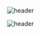 ![header](https://capsule-render.vercel.app/api?type=venom&color=FA7000&height=300&section=header&text=Hellow%20SEOJIN%20World!&stroke=FA7000)

![header](https://capsule-render.vercel.app/api?type=wave&color=auto&height=300&section=header&text=capsule%20render&fontSize=90)
